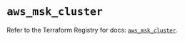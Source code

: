 # `aws_msk_cluster`

Refer to the Terraform Registry for docs: [`aws_msk_cluster`](https://registry.terraform.io/providers/hashicorp/aws/3.76.1/docs/resources/msk_cluster).

